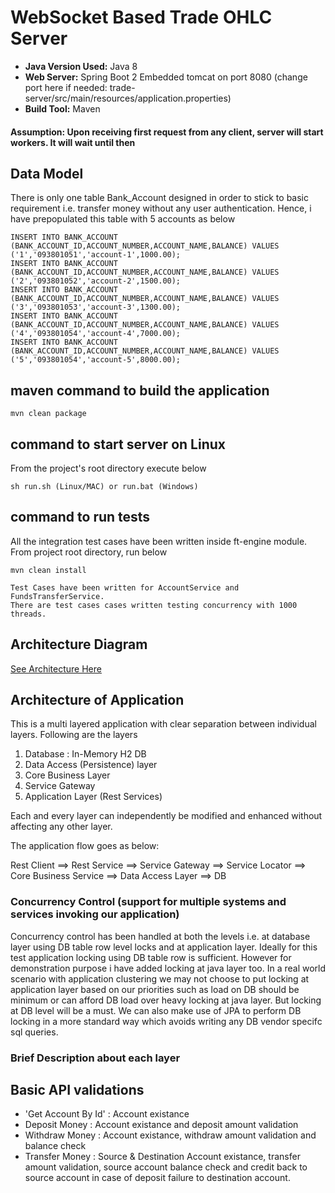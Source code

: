 # WebSocket Based Trade OHLC Server

* <B>Java Version Used:</B> Java 8
* <B>Web Server:</B> Spring Boot 2 Embedded tomcat on port 8080 (change port here if needed: trade-server/src/main/resources/application.properties)
* <B>Build Tool:</B> Maven

#### Assumption: Upon receiving first request from any client, server will start workers. It will wait until then


## Data Model

There is only one table Bank_Account designed in order to stick to basic requirement i.e. transfer money without any user authentication. Hence, i have prepopulated this table with 5 accounts as below
```
INSERT INTO BANK_ACCOUNT (BANK_ACCOUNT_ID,ACCOUNT_NUMBER,ACCOUNT_NAME,BALANCE) VALUES ('1','093801051','account-1',1000.00);
INSERT INTO BANK_ACCOUNT (BANK_ACCOUNT_ID,ACCOUNT_NUMBER,ACCOUNT_NAME,BALANCE) VALUES ('2','093801052','account-2',1500.00);
INSERT INTO BANK_ACCOUNT (BANK_ACCOUNT_ID,ACCOUNT_NUMBER,ACCOUNT_NAME,BALANCE) VALUES ('3','093801053','account-3',1300.00);
INSERT INTO BANK_ACCOUNT (BANK_ACCOUNT_ID,ACCOUNT_NUMBER,ACCOUNT_NAME,BALANCE) VALUES ('4','093801054','account-4',7000.00);
INSERT INTO BANK_ACCOUNT (BANK_ACCOUNT_ID,ACCOUNT_NUMBER,ACCOUNT_NAME,BALANCE) VALUES ('5','093801054','account-5',8000.00);
```


## maven command to build the application
```
mvn clean package
```
## command to start server on Linux
From the project's root directory execute below
```
sh run.sh (Linux/MAC) or run.bat (Windows)
```

## command to run tests
All the integration test cases have been written inside ft-engine module. From project root directory, run below
```
mvn clean install

Test Cases have been written for AccountService and FundsTransferService.
There are test cases cases written testing concurrency with 1000 threads.
```

## Architecture Diagram

[See Architecture Here](https://viewer.diagrams.net/?highlight=0000ff&edit=_blank&layers=1&nav=1#R7Vtbl5s2EP41Pqd92D2AuPlx7d1NTk%2FaunV6sn2UQcZ0seUI%2BZZfH2EkQMj4go2hTfOyaJDGYma%2BT6OR0gPD%2BfYDgcvZr9hHUc%2FQ%2FG0PPPcMQ9ddm%2F1JJLtUYjtWKghI6PNOuWAcfkNcqHHpKvRRLHWkGEc0XMpCDy8WyKOSDBKCN3K3KY7kX13CACmCsQcjVfol9OkslbqGk8s%2FojCYiV%2FW7X76Zg5FZ%2F4l8Qz6eFMQgZceGBKMafo03w5RlBhP2CUd91rxNpsYQQt6zoAPwzftl%2FXwzflKnen6lUz7f74%2BcC1rGK34B%2FPJ0p2wAMGrhY8SJVoPDDazkKLxEnrJ2w3zOZPN6DxiLZ09Zh%2BZ9J2GUTTEESZ7RWC6%2F8fkAYF%2ByGYt3i3wgmkb8KkgQtG28hv1zHIs5BCeI0p2rAsfYGggHcKjzeS23%2BSus1zuoFnBbabLO0IeLkGmOrcoe%2BBGvcDAxo0NfAsjAU0ykt5XraSLqC1aybCbshI4bSXkM1zyJiZ0hgO8gNFLLh3Idsz7fMJ4ya33D6J0x0kGriiWbcvsR3ZvxcbfibJHSzSft1x52trxVjrXZIKXeoSgCNJwLY87ZF0%2BdIRDpjHzpOkYhz0pVMR4RTzERxW5oazI6MuKtJIiCkmAqKLoiRC4K3RbJh3iCyasaaXYSTXmkZQZq35wmUpwjQj2UBwz8jHsiHloMEmeguTppw0m74gYP7cOU1MMuRSmemMwtf6HaR2YZjnPtTC1QUmR3gxMlQnrd4CpfQim%2FspD1SjV20ep3T2UOt1CKQOmC4pIfdAeNc0%2BAdZ9a4RIyGyCyIUIZnuEPRBO5WU3RzpwStFQXkfPRTrQKsLqBNJvBUZXiaHfP35iqrQR9N6ZYRVE%2FrFCrGc5zth2YJk8%2BpDCMcVkv9m6AyoBcCXzOQdAqR0AZWPbgH4nMNnaCmiZpXDW3Xq4sMq4cEuKGsaFWHALjvzMdrMo7joiyh5oHRG6WnoYryaxR8LJkRUfqCs%2BswktFSEowe%2BoVF0oFiO4CEZhsGBNj9kwWWMGiYVDD0ZP%2FMU89P2oyj8yGm%2FgIsOSN0dZDazgI8dVXQQac1E7icM2pG%2BF5zS5NyzezPOFpNF6bp%2Bl4JnTajJbuSqjKGqa2dQaTCzweAbmCIrDb3Cy75A4hG8xWG9r0LOeL0JbBCcoGrBEI9gH06ESYiXceB2Yz6SXVV%2BLkXAk2CvBmSStuu3ILkpbdSNIdMHTaYya8ala%2BvgrTthVrKItbpys00VI%2B8B6ZDVGdta%2FhuzyrZVcAAGW2%2BSuqnnu7Ns34s6yoqa5U61d%2FFjcaZ3izlLW3nniVGsonDjVlKhl4jyUyd%2BXON3uEGc93nT6DVejUh47YkOBtMbLVtd5Wq1i%2FFg0555MEeW6Oeg6zxlqOYPzHOgazwFxdNgWzxlqwQLPIm%2F%2FTWlNtD0WZBxmFYhQr0WDtzo%2FO4fvrDP5Lt3BHM0sgGPWgdmlZ2JAl3MYSz66VnNS7ZruBt%2BOHDxxuytDGF2O%2BuuD3ulk1DtXLvO1Itzoy%2FVHcSmq%2Bozqmu5Ac6sj%2FGbRqy5jd41Po06A5kScjepYfBbuL94zPkuXh0z7eMC52rHuDQWcWnE7Tpf%2FwTQ5BV3lmp2c%2FpeOZx%2BuLAiIbEAvlX0aXBbVq1A8cR6jOA7xgj39hmk43alHWZ9nBEGfdRhhHCkBcffboKVTJyCuAhZPnQ5cmVWuNtwu0VaraZkRhQ2FYIr3AZDbz%2F66wuLFQ7xn6CfWQTeX2%2Fyl0PIFTRKP4RSZzHVknZ89srmn2uVfZOLCLE6iuY2zSOkS9g1CxDSdR3lja4qjwVPHx4Z7cZCwZn4pPsVr%2Fl8LwMt3)

## Architecture of Application
This is a multi layered application with clear separation between individual layers. Following are the layers

1. Database : In-Memory H2 DB
2. Data Access (Persistence) layer
3. Core Business Layer
4. Service Gateway 
5. Application Layer (Rest Services)

Each and every layer can independently be modified and enhanced without affecting any other layer. 

The application flow goes as below:

Rest Client ==> Rest Service ==> Service Gateway ==> Service Locator ==> Core Business Service ==> Data Access Layer ==> DB

### Concurrency Control (support for multiple systems and services invoking our application)
Concurrency control has been handled at both the levels i.e. at database layer using DB table row level locks and at application layer. Ideally for this test application locking using DB table row is sufficient. However for demonstration purpose i have added locking at java layer too. In a real world scenario with application clustering we may not choose to put locking at application layer based on our priorities such as load on DB should be minimum or can afford DB load over heavy locking at java layer. But locking at DB level will be a must. We can also make use of JPA to perform DB locking in a more standard way which avoids writing any DB vendor specifc sql queries.

### Brief Description about each layer

## Basic API validations
* 'Get Account By Id' : Account existance
* Deposit Money : Account existance and deposit amount validation
* Withdraw Money : Account existance, withdraw amount validation and balance check
* Transfer Money : Source & Destination Account existance, transfer amount validation, source account balance check and credit back to source account in case of deposit failure to destination account.

